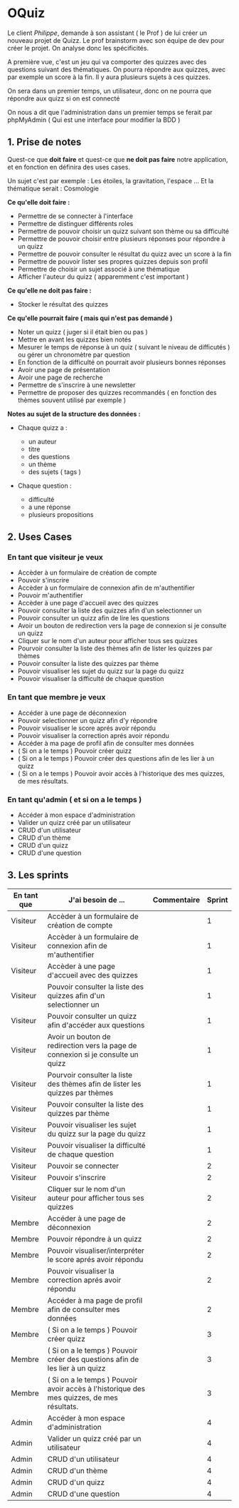 # OQuiz

Le client *Philippe*, demande à son assistant ( le Prof ) de lui créer un nouveau projet de Quizz. Le prof brainstorm avec son équipe de dev pour créer le projet. On analyse donc les spécificités.

A première vue, c'est un jeu qui va comporter des quizzes avec des questions suivant des thématiques. On pourra répondre aux quizzes, avec par exemple un score à la fin. Il y aura plusieurs sujets à ces quizzes.

On sera dans un premier temps, un utilisateur, donc on ne pourra que répondre aux quizz si on est connecté

On nous a dit que l'administration dans un premier temps se ferait par phpMyAdmin ( Qui est une interface pour modifier la BDD )

## 1. Prise de notes

Quest-ce que **doit faire** et quest-ce que **ne doit pas faire** notre application, et en fonction en définira des uses cases.

Un sujet c'est par exemple : Les étoiles, la gravitation, l'espace ...
Et la thématique serait : Cosmologie

**Ce qu'elle doit faire :**

- Permettre de se connecter à l'interface
- Permettre de distinguer différents roles
- Permettre de pouvoir choisir un quizz suivant son thème ou sa difficulté
- Permettre de pouvoir choisir entre plusieurs réponses pour répondre à un quizz
- Permettre de pouvoir consulter le résultat du quizz avec un score à la fin
- Permettre de pouvoir lister ses propres quizzes depuis son profil
- Permettre de choisir un sujet associé à une thématique
- Afficher l'auteur du quizz ( apparemment c'est important )

**Ce qu'elle ne doit pas faire :**

- Stocker le résultat des quizzes

**Ce qu'elle pourrait faire ( mais qui n'est pas demandé )**

- Noter un quizz ( juger si il était bien ou pas )
- Mettre en avant les quizzes bien notés
- Mesurer le temps de réponse à un quiz ( suivant le niveau de difficutés ) ou gérer un chronomètre par question
- En fonction de la difficulté on pourrait avoir plusieurs bonnes réponses
- Avoir une page de présentation
- Avoir une page de recherche
- Permettre de s'inscrire à une newsletter
- Permettre de proposer des quizzes recommandés ( en fonction des thèmes souvent utilisé par exemple )

**Notes au sujet de la structure des données :**

- Chaque quizz a :
  - un auteur
  - titre
  - des questions
  - un thème
  - des sujets ( tags )

- Chaque question :
  - difficulté
  - a une réponse
  - plusieurs propositions

## 2. Uses Cases

### En tant que visiteur je veux

- Accèder à un formulaire de création de compte
- Pouvoir s'inscrire
- Accèder à un formulaire de connexion afin de m'authentifier
- Pouvoir m'authentifier
- Accèder à une page d'accueil avec des quizzes
- Pouvoir consulter la liste des quizzes afin d'un selectionner un
- Pouvoir consulter un quizz afin de lire les questions
- Avoir un bouton de redirection vers la page de connexion si je consulte un quizz
- Cliquer sur le nom d'un auteur pour afficher tous ses quizzes
- Pourvoir consulter la liste des thèmes afin de lister les quizzes par thèmes
- Pouvoir consulter la liste des quizzes par thème
- Pouvoir visualiser les sujet du quizz sur la page du quizz
- Pouvoir visualiser la difficulté de chaque question

### En tant que membre je veux

- Accéder à une page de déconnexion
- Pouvoir selectionner un quizz afin d'y répondre
- Pouvoir visualiser le score aprés avoir répondu
- Pouvoir visualiser la correction aprés avoir répondu
- Accéder à ma page de profil afin de consulter mes données
- ( Si on a le temps ) Pouvoir créer quizz
- ( Si on a le temps ) Pouvoir créer des questions afin de les lier à un quizz
- ( Si on a le temps ) Pouvoir avoir accès à l'historique des mes quizzes, de mes résultats.

### En tant qu'admin ( et si on a le temps )

- Accéder à mon espace d'administration
- Valider un quizz créé par un utilisateur
- CRUD d'un utilisateur
- CRUD d'un thème
- CRUD d'un quizz
- CRUD d'une question


## 3. Les sprints
| En tant que | J'ai besoin de ... | Commentaire | Sprint |
|---|---|---|---|
| Visiteur | Accèder à un formulaire de création de compte | | 1 |
| Visiteur | Accèder à un formulaire de connexion afin de m'authentifier | | 1 |
| Visiteur | Accèder à une page d'accueil avec des quizzes | | 1 |
| Visiteur | Pouvoir consulter la liste des quizzes afin d'un selectionner un | | 1 |
| Visiteur | Pouvoir consulter un quizz afin d'accéder aux questions | | 1 |
| Visiteur | Avoir un bouton de redirection vers la page de connexion si je consulte un quizz | | 1 |
| Visiteur | Pourvoir consulter la liste des thèmes afin de lister les quizzes par thèmes  | | 1 |
| Visiteur | Pouvoir consulter la liste des quizzes par thème | | 1 |
| Visiteur | Pouvoir visualiser les sujet du quizz sur la page du quizz | | 1 |
| Visiteur | Pouvoir visualiser la difficulté de chaque question | | 1 |
| Visiteur | Pouvoir se connecter | | 2 |
| Visiteur | Pouvoir s'inscrire | | 2 |
| Visiteur | Cliquer sur le nom d'un auteur pour afficher tous ses quizzes | | 2 |
| Membre | Accéder à une page de déconnexion | | 2 |
| Membre | Pouvoir répondre à un quizz | | 2 |
| Membre | Pouvoir visualiser/interpréter le score aprés avoir répondu | | 2 |
| Membre | Pouvoir visualiser la correction aprés avoir répondu | | 2 |
| Membre | Accéder à ma page de profil afin de consulter mes données | | 2 |
| Membre | ( Si on a le temps ) Pouvoir créer quizz | | 3 |
| Membre | ( Si on a le temps ) Pouvoir créer des questions afin de les lier à un quizz | | 3 |
| Membre | ( Si on a le temps ) Pouvoir avoir accès à l'historique des mes quizzes, de mes résultats. | | 3 |
| Admin | Accéder à mon espace d'administration | | 4 |
| Admin | Valider un quizz créé par un utilisateur | | 4 |
| Admin | CRUD d'un utilisateur | | 4 |
| Admin | CRUD d'un thème | | 4 |
| Admin | CRUD d'un quizz | | 4 |
| Admin | CRUD d'une question | | 4 |
